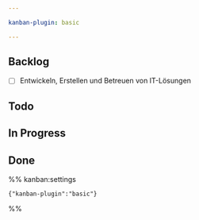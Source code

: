 ```yaml
---

kanban-plugin: basic

---
```


## Backlog

- [ ] Entwickeln, Erstellen und Betreuen von IT-Lösungen


## Todo



## In Progress



## Done





%% kanban:settings
```
{"kanban-plugin":"basic"}
```
%%